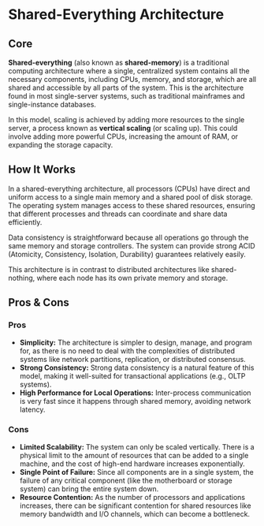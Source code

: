 # Shared-Everything Architecture

## Core

**Shared-everything** (also known as **shared-memory**) is a traditional computing architecture where a single, centralized system contains all the necessary components, including CPUs, memory, and storage, which are all shared and accessible by all parts of the system. This is the architecture found in most single-server systems, such as traditional mainframes and single-instance databases.

In this model, scaling is achieved by adding more resources to the single server, a process known as **vertical scaling** (or scaling up). This could involve adding more powerful CPUs, increasing the amount of RAM, or expanding the storage capacity.

## How It Works

In a shared-everything architecture, all processors (CPUs) have direct and uniform access to a single main memory and a shared pool of disk storage. The operating system manages access to these shared resources, ensuring that different processes and threads can coordinate and share data efficiently.

Data consistency is straightforward because all operations go through the same memory and storage controllers. The system can provide strong ACID (Atomicity, Consistency, Isolation, Durability) guarantees relatively easily.

This architecture is in contrast to distributed architectures like shared-nothing, where each node has its own private memory and storage.

## Pros & Cons

### Pros

-   **Simplicity:** The architecture is simpler to design, manage, and program for, as there is no need to deal with the complexities of distributed systems like network partitions, replication, or distributed consensus.
-   **Strong Consistency:** Strong data consistency is a natural feature of this model, making it well-suited for transactional applications (e.g., OLTP systems).
-   **High Performance for Local Operations:** Inter-process communication is very fast since it happens through shared memory, avoiding network latency.

### Cons

-   **Limited Scalability:** The system can only be scaled vertically. There is a physical limit to the amount of resources that can be added to a single machine, and the cost of high-end hardware increases exponentially.
-   **Single Point of Failure:** Since all components are in a single system, the failure of any critical component (like the motherboard or storage system) can bring the entire system down.
-   **Resource Contention:** As the number of processors and applications increases, there can be significant contention for shared resources like memory bandwidth and I/O channels, which can become a bottleneck.
